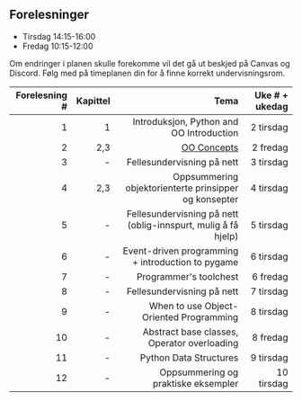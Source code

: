 Forelesninger
---------
- Tirsdag 14:15-16:00
- Fredag 10:15-12:00

Om endringer i planen skulle forekomme vil det gå ut beskjed på Canvas og Discord. Følg med på timeplanen din for å finne korrekt undervisningsrom.


| Forelesning # | Kapittel | Tema                                             | Uke # + ukedag|
|--------------:|---------:|-------------------------------------------------:|--------------:|
|  1            |   1      | Introduksjon, Python and OO Introduction         |  2 tirsdag    |
|  2            |   2,3    | [OO Concepts](https://github.com/INF-1400-V24/INF-1400-V24/blob/main/uke01/) | 2 fredag |
|  3            |   -    | Fellesundervisning på nett | 3 tirsdag |
|  4            |   2,3    | Oppsummering objektorienterte prinsipper og konsepter | 4 tirsdag |
|  5            |   -    | Fellesundervisning på nett (oblig-innspurt, mulig å få hjelp) | 5 tirsdag |
|  6            |   -    | Event-driven programming + introduction to pygame | 6 tirsdag |
|  7            |   -    | Programmer's toolchest | 6 fredag |
|  8            |   -    | Fellesundervisning på nett | 7 tirsdag |
|  9            |   -    | When to use Object-Oriented Programming | 8 tirsdag |
|  10            |   -    | Abstract base classes, Operator overloading | 8 fredag |
|  11            |   -    | Python Data Structures | 9 tirsdag |
|  12            |   -    | Oppsummering og praktiske eksempler | 10 tirsdag |


